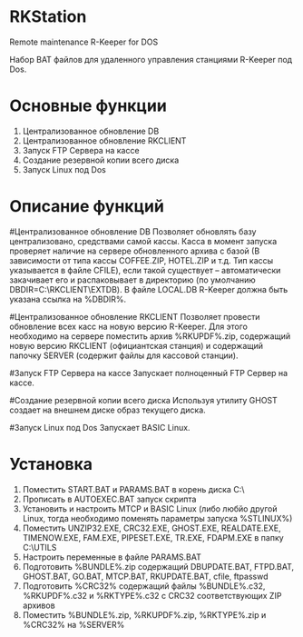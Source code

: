 RKStation
=========

Remote maintenance R-Keeper for DOS

Набор BAT файлов для удаленного управления станциями R-Keeper под Dos.

Основные функции
================
1.	Централизованное обновление DB
2.	Централизованное обновление RKCLIENT
3.	Запуск FTP Сервера на кассе
4.	Создание резервной копии всего диска
5.	Запуск Linux под Dos

Описание функций
================
#Централизованное обновление DB
Позволяет обновлять базу централизовано, средствами самой кассы. Касса в момент запуска проверяет наличие на сервере обновленного архива с базой (В зависимости от типа кассы COFFEE.ZIP, HOTEL.ZIP и т.д. Тип кассы указывается в файле CFILE), если такой существует – автоматически закачивает его и распаковывает в директорию (по умолчанию DBDIR=C:\RKCLIENT\EXTDB).
В файле LOCAL.DB R-Keeper должна быть указана ссылка на %DBDIR%.

#Централизованное обновление RKCLIENT
Позволяет провести обновление всех касс на новую версию R-Keeper. Для этого необходимо на сервере поместить архив %RKUPDF%.zip, содержащий новую версию RKCLIENT (официантская станция) и содержащий папочку SERVER (содержит файлы для кассовой станции).

#Запуск FTP Сервера на кассе
Запускает полноценный FTP Сервер на кассе.

#Создание резервной копии всего диска
Используя утилиту GHOST создает на внешнем диске образ текущего диска.

#Запуск Linux под Dos
Запускает BASIC Linux.

Установка
=========
1.	Поместить START.BAT и PARAMS.BAT в корень диска C:\
2.	Прописать в AUTOEXEC.BAT запуск скрипта
3.	Установить и настроить MTCP и BASIC Linux (либо любйо другой Linux, тогда необходимо поменять параметры запуска %STLINUX%)
4.	Поместить UNZIP32.EXE, CRC32.EXE, GHOST.EXE, REALDATE.EXE, TIMENOW.EXE, FAM.EXE, PIPESET.EXE, TR.EXE, FDAPM.EXE в папку C:\UTILS
5.	Настроить переменные в файле PARAMS.BAT
6.	Подготовить %BUNDLE%.zip содержащий DBUPDATE.BAT, FTPD.BAT, GHOST.BAT, GO.BAT, MTCP.BAT, RKUPDATE.BAT, cfile, ftpasswd
7.	Подготовить %CRC32% содержащий файлы %BUNDLE%.c32, %RKUPDF%.c32 и %RKTYPE%.c32 с CRC32 соответствующих ZIP архивов
8.	Поместить %BUNDLE%.zip, %RKUPDF%.zip, %RKTYPE%.zip и %CRC32% на %SERVER%
